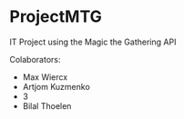 # ProjectMTG
IT Project using the Magic the Gathering API

Colaborators:
- Max Wiercx
- Artjom Kuzmenko
- 3
- Bilal Thoelen

